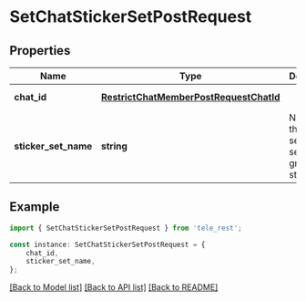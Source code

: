 # SetChatStickerSetPostRequest


## Properties

Name | Type | Description | Notes
------------ | ------------- | ------------- | -------------
**chat_id** | [**RestrictChatMemberPostRequestChatId**](RestrictChatMemberPostRequestChatId.md) |  | [default to undefined]
**sticker_set_name** | **string** | Name of the sticker set to be set as the group sticker set | [default to undefined]

## Example

```typescript
import { SetChatStickerSetPostRequest } from 'tele_rest';

const instance: SetChatStickerSetPostRequest = {
    chat_id,
    sticker_set_name,
};
```

[[Back to Model list]](../README.md#documentation-for-models) [[Back to API list]](../README.md#documentation-for-api-endpoints) [[Back to README]](../README.md)
